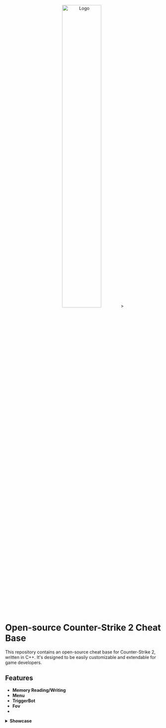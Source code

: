 <p align="center">
  <img src="https://github.com/PhilipPanda/CS2-External-Base/blob/main/Images/logo.png?raw=true" alt="Logo" width="50%">>
</p>

# Open-source Counter-Strike 2 Cheat Base

This repository contains an open-source cheat base for Counter-Strike 2, written in C++. It's designed to be easily customizable and extendable for game developers.

## Features

- **Memory Reading/Writing**
- **Menu**
- **TriggerBot**
- **Fov**
- 
<details>
  <summary><strong>Showcase</strong></summary>
  <p align="center">
    <img src="https://github.com/PhilipPanda/CS2-External-Base/blob/main/Images/combat.png?raw=true" alt="Feature Image 1">
    <img src="https://github.com/PhilipPanda/CS2-External-Base/blob/main/Images/visuals.png?raw=true" alt="Feature Image 2">
    <img src="https://github.com/PhilipPanda/CS2-External-Base/blob/main/Images/misc.png?raw=true" alt="Feature Image 3">
    <img src="https://github.com/PhilipPanda/CS2-External-Base/blob/main/Images/ingame.png?raw=true" alt="Feature Image 3">
  </p>
</details>
